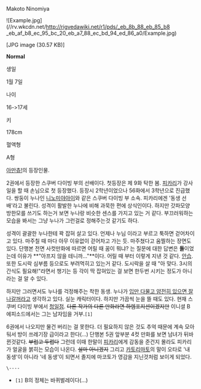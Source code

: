 Makoto Ninomiya

![Example.jpg](//rv.wkcdn.net/http://rigvedawiki.net/r1/pds/_eb_8b_88_eb_85_b8
_eb_af_b8_ec_95_bc_20_eb_a7_88_ec_bd_94_ed_86_a0/Example.jpg)

[JPG image (30.57 KB)]

**Normal**
  

생일

1월 7일

나이

16->17세

키

178cm

혈액형

A형

  
[아만츄!](%EC%95%84%EB%A7%8C%EC%B8%84%21.md)의 등장인물.

2권에서 등장한 스쿠버 다이빙 부의 선배이다. 첫등장은 제 9화 탁한 봄. [피카리](%EC%BD%94%ED%9E%88%EB%82%98%ED%83%80%20%ED%9E%88%EC%B9%B4%EB%A6%AC.md)가 강사일을 할 때 손님으로 첫 등장했다. 등장시 2학년이었으나
56화에서 3학년으로 진급했다. 쌍둥이 누나인 [니노미야아이](%EB%8B%88%EB%85%B8%EB%AF%B8%EC%95%BC%20%EC%95%84%EC%9D%B4.md)와 같은 스쿠버
다이빙 부 소속. 피카리에겐 '동생 선배'라고 불린다. 성격이 활발한 누나에 비해 과묵한 편에 상식인이다. 하지만 갓파모양 방한모를 쓰기도
하는거 보면 누나랑 비슷한 센스를 가지고 있는 거 같다. 부끄러워하는 모습을 봐서는 그냥 누나가 그런걸로 정해주는것 같기도 하다.

성격이 괄괄한 누나한테 꽉 잡혀 살고 있다. 언제나 누님 이라고 부르고 툭하면 걷어차이고 있다. 마주칠 때 마다 아무 이유없이 걷어차고 가는
듯. 마주쳤다고 움찔하는 장면도 있다. 단행본 전면 사컷만화에 따르면 어릴 때 꿈이 뭐냐? 는 질문에 대한 답변은 **돌**이었는데 이유가
**"아프지 않을 테니까…"**이다. 어릴 때 부터 이렇게 지낸 것 같다. [안습](%EC%95%88%EC%8A%B5.md). 또한
도시락 심부름 등으로도 부려먹히고 있는거 같다. 도시락을 살 때 "아 맞다. 3시의 간식도 필요해!"라면서 챙기는 등 각이 딱 잡혀있는 걸
보면 한두번 시키는 정도가 아니라는 걸 알 수 있다.

하지만 그러면서도 누나를 걱정해주는 착한 동생. 누나가 [입만 다물고 얌전히 있으면 잘 나갈꺼라고](%EC%96%BC%EA%B5%B4%EA%B0%92%EC%9D%84%20%EB%AA%BB%ED%95%98%EB%8A%94%20%EC%82%AC%EB%9E%8C.md) 생각하고
있다. 실눈 캐릭터이다. 하지만 가끔씩 눈을 뜰 때도 있다. 현재 스쿠버 다이빙 부에서
[청일점](%EC%B2%AD%EC%9D%BC%EC%A0%90.md). <del>다른 작가의 다른 만화라면 하렘포지션이겠지만</del>
이니셜 B 에피소드에서는 그는 남자임을 거부.`[1]`

6권에서 나오지만 물건 버리는 걸 못한다. 더 필요하지 않은 것도 추억 때문에 계속 모아둬서 방이 쓰레기장 급이라고 한다(…) 단행본 5권
앞부분 4컷 만화를 보면 남녀가 뒤바뀐것같다. <del>부럽고 두렵다</del> 그런데 이때 한말이 [피카리](%EC%BD%94%ED%9E%88%EB%82%98%ED%83%80%20%ED%9E%88%EC%B9%B4%EB%A6%AC.md)에게 감동을 준건지 몰라도 피카리가
얼굴을 붉히는 모습이 나온다. <del>설마 아니겠지</del> 그리고 [카토리마토](%EC%B9%B4%ED%86%A0%EB%A6%AC%20%EB%A7%88%ED%86%A0.md)의 말이 오타로 '내 동생'이
아니라 '네 동생'이 되면서 졸지에 마코토가 영감을 지닌것처럼 보이게 되었다.

`\----`

  * `[1]` B의 정체는 바퀴벌레이다(…)

